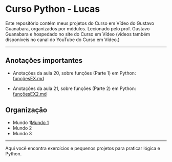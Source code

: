 # Curso Python - Lucas

Este repositório contém meus projetos do Curso em Vídeo do Gustavo Guanabara, organizados por módulos.
Lecionado pelo prof. Gustavo Guanabara e hospedado no site do Curso em Vídeo (vídeos também disponíveis no canal do YouTube do Curso em Vídeo.)

---

## Anotações importantes

- Anotações da aula 20, sobre funções (Parte 1) em Python: [funçõesEX.md](https://github.com/LuccasPROG/Curso-Em-VideoPython-Lucas/blob/main/Mundo%203/Fun%C3%A7%C3%B5es/fun%C3%A7%C3%B5esEX.md)

- Anotações da aula 21, sobre funções (Parte 2) em Python: [funçõesEX2.md](https://github.com/LuccasPROG/Curso-Em-VideoPython-Lucas/blob/main/Mundo%203/Fun%C3%A7%C3%B5es/fun%C3%A7%C3%B5esEX2.md)

## Organização

- Mundo 1[Mundo 1](https://github.com/LuccasPROG/Curso-Em-VideoPython-Lucas/tree/main/Mundo%201)
- Mundo 2
- Mundo 3

---

Aqui você encontra exercícios e pequenos projetos para praticar lógica e Python.
